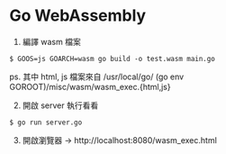 # Go WebAssembly

1. 編譯 wasm 檔案
```shell
$ GOOS=js GOARCH=wasm go build -o test.wasm main.go
```
ps. 其中 html, js 檔案來自 /usr/local/go/
(go env GOROOT)/misc/wasm/wasm_exec.{html,js}

2. 開啟 server 執行看看
```shell
$ go run server.go
```

3. 開啟瀏覽器 -> http://localhost:8080/wasm_exec.html
